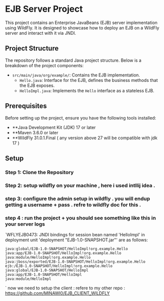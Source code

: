 # EJB Server Project

This project contains an Enterprise JavaBeans (EJB) server implementation using WildFly. It is designed to showcase how to deploy an EJB on a WildFly server and interact with it via JNDI.


## Project Structure

The repository follows a standard Java project structure. Below is a breakdown of the project components:

- `src/main/java/org/example/`: Contains the EJB implementation.
  - `Hello.java`: Interface for the EJB, defines the business methods that the EJB exposes.
  - `HelloImpl.java`: Implements the `Hello` interface as a stateless EJB.

## Prerequisites

Before setting up the project, ensure you have the following tools installed:

- **Java Development Kit (JDK) 17 or later
- **Maven 3.6.0 or later
- **WildFly 31.0.1.Final ( any version above 27 will be compatible with jdk 17  )
## Setup

### Step 1: Clone the Repository
### Step 2: setup wildfly on your machine , here i used intllij idea .
### step 3: configure the admin setup in wildfly . you will endup getting a username + pass . refre to wildfly doc for this . 
### step 4 : run the project + you should see something like this in your server logs 
`WFLYEJB0473: JNDI bindings for session bean named 'HelloImpl' in deployment unit 'deployment "EJB-1.0-SNAPSHOT.jar"' are as follows:

	java:global/EJB-1.0-SNAPSHOT/HelloImpl!org.example.Hello
	java:app/EJB-1.0-SNAPSHOT/HelloImpl!org.example.Hello
	java:module/HelloImpl!org.example.Hello
	java:jboss/exported/EJB-1.0-SNAPSHOT/HelloImpl!org.example.Hello
	ejb:/EJB-1.0-SNAPSHOT/HelloImpl!org.example.Hello
	java:global/EJB-1.0-SNAPSHOT/HelloImpl
	java:app/EJB-1.0-SNAPSHOT/HelloImpl
	java:module/HelloImpl
`
now we need to setup the client :  refere to my other repo : https://github.com/MINAWI0/EJB_CLIENT_WILDFLY





